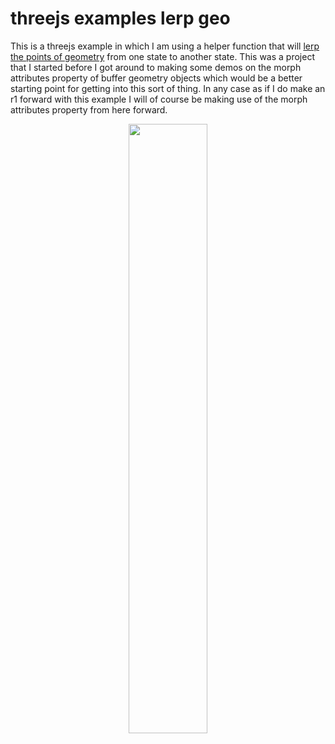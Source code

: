 # threejs examples lerp geo

This is a threejs example in which I am using a helper function that will [lerp the points of geometry](https://dustinpfister.github.io/2022/07/01/threejs-examples-lerp-geo/) from one state to another state. This was a project that I started before I got around to making some demos on the morph attributes property of buffer geometry objects which would be a better starting point for getting into this sort of thing. In any case as if I do make an r1 forward with this example I will of course be making use of the morph attributes property from here forward.

<div align="center">
      <a href="https://www.youtube.com/watch?v=atEMaHaAVjA">
         <img src="https://img.youtube.com/vi/atEMaHaAVjA/0.jpg" style="width:50%;">
      </a>
</div>

